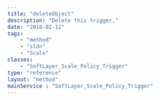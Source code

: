 ```yaml
---
title: "deleteObject"
description: "Delete this trigger."
date: "2018-02-12"
tags:
    - "method"
    - "sldn"
    - "Scale"
classes:
    - "SoftLayer_Scale_Policy_Trigger"
type: "reference"
layout: "method"
mainService : "SoftLayer_Scale_Policy_Trigger"
---
```

